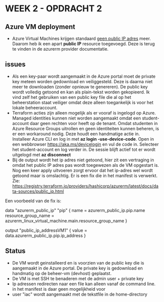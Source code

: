 # WEEK 2 - OPDRACHT 2
## Azure VM deployment
* Azure Virtual Machines krijgen standaard <ins>geen public IP adres</ins> meer. Daarom heb ik een apart __public IP__ resource toegevoegd. Deze is terug te vinden in de azurerm provider documentatie. 


## issues
* Als een key-paar wordt aangemaakt in de Azure portal moet de private key meteen worden gedownload en veiliggesteld. Deze is daarna niet meer te downloaden (zonder opnieuw te genereren). De public key wordt volledig getoond en kan als plain-tekst worden gekopieerd. Ik vind zelf het gebruiken van een public key file die al op het beheerstation staat veiliger omdat deze alleen toegankelijk is voor het lokale beheeraccount.
* Terraform acties zijn alleen mogelijk als er vooraf is ingelogd op Azure. Managed identities kunnen niet worden aangemaakt omdat een student-account daar geen rechten voor heeft op de tenant. Omdat studenten in Azure Resource Groups uitrollen en geen identiteiten kunnen beheren, is er een workaround nodig. Deze houdt een handmatige actie in.  Installeer Azure CLI en log in met **az login -use-device-code**. Open in een webbrowser https://aka.ms/devicelogin en vul de code in. Selecteer het student-account en log verder in. De sessie blijft actief tot er wordt uitgelogd met **az disconnect** 
* Bij de output wordt het ip adres niet getoond, hier zit een vertraging in omdat het public IP adres pas wordt toegewezen als de VM opgestart is. Nog een keer apply uitvoeren zorgt ervoor dat het ip-adres wel wordt getoond maar is omslachtig. Er is een fix die in het manifest is verwerkt. Zie:  https://registry.terraform.io/providers/hashicorp/azurerm/latest/docs/data-sources/public_ip.html

Een voorbeeld van de fix is:

data "azurerm_public_ip" "pip" {
      name                = azurerm_public_ip.pip.name
        resource_group_name = azurerm_linux_virtual_machine.main.resource_group_name
}

output "public_ip_addressVM1" {
      value = data.azurerm_public_ip.pip.ip_address
    }

## Status
* De VM wordt geinstalleerd en is voorzien van de public key die is aangemaakt in de Azure portal. De private key is gedownload en handmatig op de beheer-vm (devhost) geplaatst.
* De VM is met SSH te benaderen met de admin user + private key
* Ip adressen redirecten naar een file kan alleen vanaf de command line. in het manifest is daar geen mogelijkheid voor
* user "iac" wordt aangemaakt met de tekstfile in de home-directory
